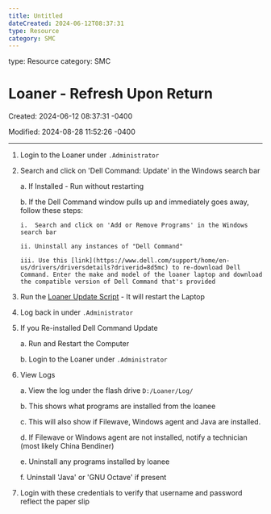 ```yaml
---
title: Untitled
dateCreated: 2024-06-12T08:37:31
type: Resource
category: SMC
---
```

type: Resource
category: SMC

# Loaner - Refresh Upon Return

Created: 2024-06-12 08:37:31 -0400

Modified: 2024-08-28 11:52:26 -0400

---

1.  Login to the Loaner under `.Administrator`
2.  Search and click on 'Dell Command: Update' in the Windows search bar

    a.  If Installed - Run without restarting

    b.  If the Dell Command window pulls up and immediately goes away, follow these steps:

        i.  Search and click on 'Add or Remove Programs' in the Windows search bar

        ii. Uninstall any instances of "Dell Command"

        iii. Use this [link](https://www.dell.com/support/home/en-us/drivers/driversdetails?driverid=8d5mc) to re-download Dell Command. Enter the make and model of the loaner laptop and download the compatible version of Dell Command that's provided

3.  Run the [Loaner Update Script](onenote:#Loaner%20Update%20Script&section-id={8ECE7697-39EC-4F98-89FD-CFE8C89C0010}&page-id={15317EA3-D1E8-407B-8B5C-C8F6A85DD7D6}&end&base-path=https://swmich.sharepoint.com/sites/ITTeam/SiteAssets/IT%20Team%20Notebook/Help%20Desk.one) - It will restart the Laptop
4.  Log back in under `.Administrator`
5.  If you Re-installed Dell Command Update

    a.  Run and Restart the Computer

    b.  Login to the Loaner under `.Administrator`

6.  View Logs

    a.  View the log under the flash drive `D:/Loaner/Log/`

    b.  This shows what programs are installed from the loanee

    c.  This will also show if Filewave, Windows agent and Java are installed.

    d.  If Filewave or Windows agent are not installed, notify a technician (most likely China Bendiner)

    e.  Uninstall any programs installed by loanee

    f.  Uninstall 'Java' or 'GNU Octave' if present

7.  Login with these credentials to verify that username and password reflect the paper slip
